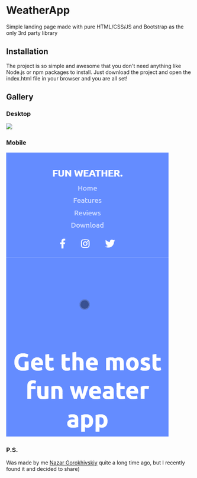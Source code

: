 # WeatherApp
Simple landing page made with pure HTML/CSS/JS and Bootstrap as the only 3rd party library

## Installation
The project is so simple and awesome that you don't need anything like Node.js or npm packages to install.
Just download the project and open the index.html file in your browser and you are all set!

## Gallery

### Desktop
![](weatherapp-recording.gif)
### Mobile
![](weatherapp-recording-mobile.gif)

### P.S.
Was made by me [Nazar Gorokhivskiy](https://github.com/NazarGorokhivskiy) quite a long time ago, but I recently found it and decided to share)
